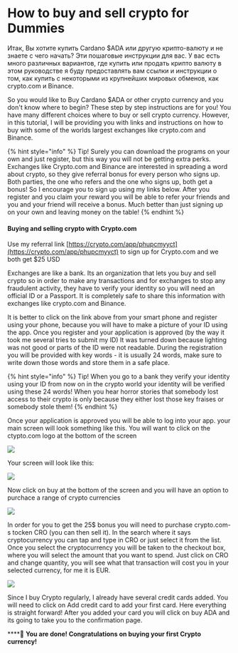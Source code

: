 # How to buy and sell crypto for Dummies

Итак, Вы хотите купить Cardano $ADA или другую крипто-валюту и не знаете с чего начать? Эти пошаговые инструкции для вас. У вас есть много различных вариантов, где купить или продать крипто валюту в этом руководстве я буду предоставлять вам ссылки и инструкции о том, как купить с некоторыми из крупнейших мировых обменов, как crypto.com и Binance.

So you would like to Buy Cardano $ADA or other crypto currency and you don't know where to begin? These step by step instructions are for you! You have many different choices where to buy or sell crypto currency. However,  in this tutorial, I will be providing you with links and instructions on how to buy with some of the worlds largest exchanges like crypto.com and Binance.

{% hint style="info" %}
Tip!  Surely you can download the programs on your own and just register, but this way you will not be getting extra perks. Exchanges like Crypto.com and Binance are interested in spreading a word about crypto, so they give referral bonus for every person who signs up. Both parties, the one who refers and the one who signs up, both get a bonus! So I encourage you to sign up using my links below. After you register and you claim your reward you will be able to refer your friends and you and your friend will receive a bonus. Much better than just signing up on your own and leaving money on the table!
{% endhint %}

####  Buying and selling crypto with Crypto.com

 Use my referral link [https://crypto.com/app/phupcmyyct](https://crypto.com/app/phupcmyyct) to sign up for Crypto.com and we both get $25 USD

Exchanges are like a bank. Its an organization that lets you buy and sell crypto so in order to make any transactions and for exchanges to stop any fraudulent activity, they have to verify your identity so you will need an official ID or a Passport. It is completely safe to share this information with exchanges like crypto.com and Binance. 

It is better to click on the link above from your smart phone and register using your phone, because you will have to make a picture of your ID using the app. Once you register and your application is approved \(by the way it took me several tries to submit my ID\) It was turned down because lighting was not good or parts of the ID were not readable. During the registration you will be provided with key words - it is usually 24 words, make sure to write down those words and store them in a safe place.

{% hint style="info" %}
Tip!  When you go to a bank they verify your identity using your ID from now on in the crypto world your identity will be verified using these 24 words! When you hear horror stories that somebody lost access to their crypto is only because they either lost those key fraises or somebody stole them! 
{% endhint %}

Once your application is approved you will be able to log into your app. your main screen will look something like this. You will want to click on the ctypto.com logo at the bottom of the screen

![](../.gitbook/assets/screenshot_20210417-084035_cryptocom.jpg)

Your screen will look like this:

![](../.gitbook/assets/screenshot_20210418-120446_cryptocom.jpg)

Now click on buy at the bottom of the screen and you will have an option to purchace a range of crypto currencies

![](../.gitbook/assets/screenshot_20210418-121216_cryptocom.jpg)

In order for you to get the 25$ bonus you will need to purchase crypto.com-s tocken CRO \(you can then sell it\). In the search where it says cryptocurrency you can tap and type in CRO or just select it from the list.  Once you select the cryptocurrency you will be taken to the checkout box, where you will select the amount that you want to spend. Just click on CRO and change quantity, you will see what that transaction will cost you in your selected currency, for me it is EUR.

![](../.gitbook/assets/screenshot_20210417-084212_cryptocom.jpg)

Since I buy Crypto regularly, I already have several credit cards added. You will need to click on Add credit card to add your first card. Here everything is straight forward! After you added your card you will click on buy ADA and its going to take you to the confirmation page. 



\*\*\*\*🥳 **You are done! Congratulations on buying your first Crypto currency!**

